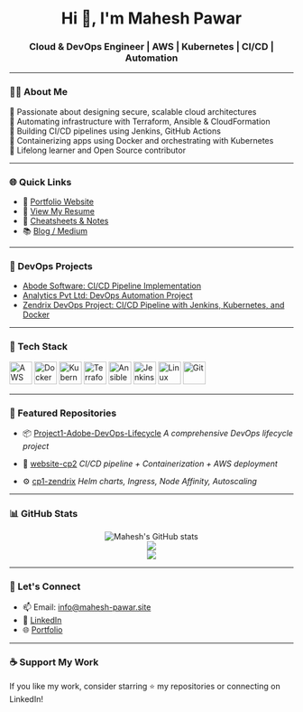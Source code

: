 <h1 align="center">Hi 👋, I'm Mahesh Pawar</h1>
<h3 align="center">Cloud & DevOps Engineer | AWS | Kubernetes | CI/CD | Automation</h3>

---

### 🧑‍💻 About Me

🔹 Passionate about designing secure, scalable cloud architectures  
🔹 Automating infrastructure with Terraform, Ansible & CloudFormation  
🔹 Building CI/CD pipelines using Jenkins, GitHub Actions  
🔹 Containerizing apps using Docker and orchestrating with Kubernetes  
🔹 Lifelong learner and Open Source contributor  

---

### 🌐 Quick Links

- 🔗 [Portfolio Website](http://mahesh-pawar.site)
- 📄 [View My Resume](#) <!-- resume link pending -->
- 🧠 [Cheatsheets & Notes](https://github.com/mpawar006/mpawar006/blob/main/cheatsheets)
- 📚 [Blog / Medium](#) <!-- Adding soon -->

---

### 📘 DevOps Projects

- [Abode Software: CI/CD Pipeline Implementation](https://github.com/mpawar006/Project1-Adobe-DevOps-Lifecycle)
- [Analytics Pvt Ltd: DevOps Automation Project](https://github.com/mpawar006/website-cp1)
- [Zendrix DevOps Project: CI/CD Pipeline with Jenkins, Kubernetes, and Docker](https://github.com/mpawar006/cp1-zendrix)


---

### 🧰 Tech Stack

<p align="left">
  <img src="https://cdn.jsdelivr.net/gh/devicons/devicon/icons/amazonwebservices/amazonwebservices-original-wordmark.svg" height="40" alt="AWS"/>
  <img src="https://cdn.jsdelivr.net/gh/devicons/devicon/icons/docker/docker-original-wordmark.svg" height="40" alt="Docker"/>
  <img src="https://cdn.jsdelivr.net/gh/devicons/devicon/icons/kubernetes/kubernetes-plain-wordmark.svg" height="40" alt="Kubernetes"/>
  <img src="https://cdn.jsdelivr.net/gh/devicons/devicon/icons/terraform/terraform-original-wordmark.svg" height="40" alt="Terraform"/>
  <img src="https://cdn.jsdelivr.net/gh/devicons/devicon/icons/ansible/ansible-original.svg" height="40" alt="Ansible"/>
  <img src="https://cdn.jsdelivr.net/gh/devicons/devicon/icons/jenkins/jenkins-original.svg" height="40" alt="Jenkins"/>
  <img src="https://cdn.jsdelivr.net/gh/devicons/devicon/icons/linux/linux-original.svg" height="40" alt="Linux"/>
  <img src="https://cdn.jsdelivr.net/gh/devicons/devicon/icons/git/git-original.svg" height="40" alt="Git"/>
</p>

---

### 🚀 Featured Repositories

- 📦 [Project1-Adobe-DevOps-Lifecycle](https://github.com/mpawar006/Project1-Adobe-DevOps-Lifecycle)
  *A comprehensive DevOps lifecycle project*

- 🔧 [website-cp2](https://github.com/mpawar006/website-cp1)
  *CI/CD pipeline + Containerization + AWS deployment*

- ⚙️ [cp1-zendrix](https://github.com/mpawar006/cp1-zendrix)
  *Helm charts, Ingress, Node Affinity, Autoscaling*

---

### 📊 GitHub Stats

<p align="center">
  <img src="https://github-readme-stats.vercel.app/api?username=mpawar006&show_icons=true&theme=tokyonight" alt="Mahesh's GitHub stats" />
  <br>
  <img src="https://github-readme-streak-stats.herokuapp.com?user=mpawar006&theme=tokyonight&hide_border=false" />
  <br>
  <img src="https://github-readme-stats.vercel.app/api/top-langs/?username=mpawar006&layout=compact&theme=tokyonight" />
</p>

---

### 🤝 Let's Connect

- 📫 Email: [info@mahesh-pawar.site](mailto:info@mahesh-pawar.site)  
- 💼 [LinkedIn](https://www.linkedin.com/in/mpawar006/)  
- 🌐 [Portfolio](http://mahesh-pawar.site)

---

### ☕ Support My Work

If you like my work, consider starring ⭐ my repositories or connecting on LinkedIn!
